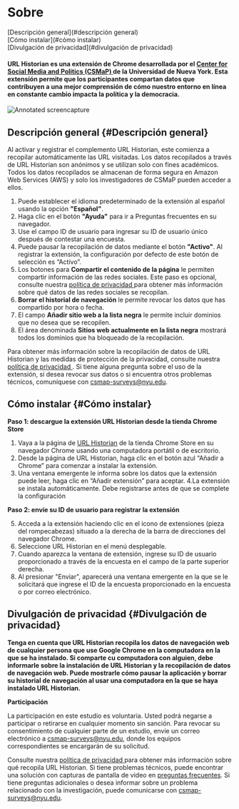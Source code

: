# Sobre
[Descripción general](#descripción general)<br>
[Cómo instalar](#cómo instalar)<br>
[Divulgación de privacidad](#divulgación de privacidad) <br>




#### URL Historian es una extensión de Chrome desarrollada por el <a href="https://csmapnyu.org/">Center for Social Media and Politics (CSMaP) </a> de la Universidad de Nueva York. Esta extensión permite que los participantes compartan datos que contribuyen a una mejor comprensión de cómo nuestro entorno en línea en constante cambio impacta la política y la democracia.

![Annotated screencapture](images/url_historian-marked-up_es.png)

## Descripción general {#Descripción general}
Al activar y registrar el complemento URL Historian, este comienza a recopilar automáticamente las URL visitadas. Los datos recopilados a través de URL Historian son anónimos y se utilizan solo con fines académicos. Todos los datos recopilados se almacenan de forma segura en Amazon Web Services (AWS) y solo los investigadores de CSMaP pueden acceder a ellos.
1. Puede establecer el idioma predeterminado de la extensión al español usando la opción **"Español"**.
2. Haga clic en el botón **"Ayuda"** para ir a Preguntas frecuentes en su navegador.
3. Use el campo ID de usuario para ingresar su ID de usuario único después de contestar una encuesta.
4. Puede pausar la recopilación de datos mediante el botón **"Activo"**. Al registrar la extensión, la configuración por defecto de este botón de selección es “Activo”.
5. Los botones para **Compartir el contenido de la página** le permiten compartir información de las redes sociales. Este paso es opcional, consulte nuestra <a href="https://www.csmapsurveys.org/csmap_privacy_policy_es.html">política de privacidad </a> para obtener más información sobre qué datos de las redes sociales se recopilan.
6. **Borrar el historial de navegación** le permite revocar los datos que has compartido por hora o fecha.
7. El campo **Añadir sitio web a la lista negra** le permite incluir dominios que no desea que se recopilen.
8. El área denominada **Sitios web actualmente en la lista negra** mostrará todos los dominios que ha bloqueado de la recopilación.

Para obtener más información sobre la recopilación de datos de URL Historian y las medidas de protección de la privacidad, consulte nuestra <a href="https://www.csmapsurveys.org/csmap_privacy_policy_es.html">política de privacidad </a>. Si tiene alguna pregunta sobre el uso de la extensión, si desea revocar sus datos o si encuentra otros problemas técnicos, comuníquese con csmap-surveys@nyu.edu.


## Cómo instalar {#Cómo instalar}

**Paso 1: descargue la extensión URL Historian desde la tienda Chrome Store**

1. Vaya a la página de <a href="https://chrome.google.com/webstore/detail/url-historian/imdfbahhoamgbblienjdoeafphlngdim/related?hl=es">URL Historian</a> de la tienda Chrome Store en su navegador Chrome usando una computadora portátil o de escritorio.
2. Desde la página de URL Historian, haga clic en el botón azul “Añadir a Chrome” para comenzar a instalar la extensión. 
3. Una ventana emergente le informa sobre los datos que la extensión puede leer, haga clic en “Añadir extensión” para aceptar.
4.La extensión se instala automáticamente. Debe registrarse antes de que se complete la configuración

**Paso 2: envíe su ID de usuario para registrar la extensión**

5. Acceda a la extensión haciendo clic en el icono de extensiones (pieza del rompecabezas) situado a la derecha de la barra de direcciones del navegador Chrome.
6. Seleccione URL Historian en el menú desplegable. 
7. Cuando aparezca la ventana de extensión, ingrese su ID de usuario proporcionado a través de la encuesta en el campo de la parte superior derecha.
8. Al presionar "Enviar", aparecerá una ventana emergente en la que se le solicitará que ingrese el ID de la encuesta proporcionado en la encuesta o por correo electrónico.

## Divulgación de privacidad {#Divulgación de privacidad}
**Tenga en cuenta que URL Historian recopila los datos de navegación web de cualquier persona que use Google Chrome en la computadora en la que se ha instalado. Si comparte cu computadora con alguien, debe informarle sobre la instalación de URL Historian y la recopilación de datos de navegación web. Puede mostrarle cómo pausar la aplicación y borrar su historial de navegación al usar una computadora en la que se haya instalado URL Historian.**

**Participación**

La participación en este estudio es voluntaria. Usted podrá negarse a participar o retirarse en cualquier momento sin sanción. Para revocar su consentimiento de cualquier parte de un estudio, envíe un correo electrónico a <a href="mailto:csmap-surveys@nyu.edu">csmap-surveys@nyu.edu</a>, donde los equipos correspondientes se encargarán de su solicitud.

Consulte nuestra <a href="https://www.csmapsurveys.org/csmap_privacy_policy_es.html">política de privacidad </a> para obtener más información sobre qué recopila URL Historian. Si tiene problemas técnicos, puede encontrar una solución con capturas de pantalla de video en <a href="https://www.csmapsurveys.org/url_historian_ayuda.html"> preguntas frecuentes</a>. Si tiene preguntas adicionales o desea informar sobre un problema relacionado con la investigación, puede comunicarse con <a href="mailto:csmap-surveys@nyu.edu">csmap-surveys@nyu.edu</a>.
